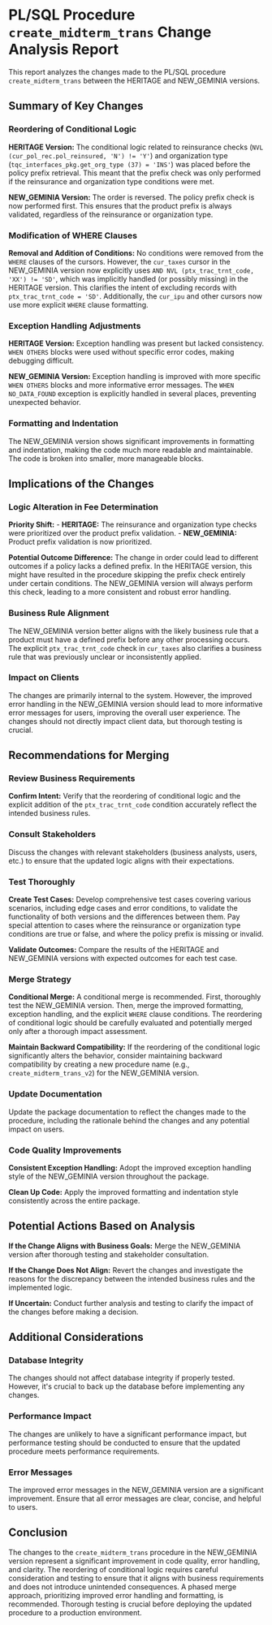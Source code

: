 # PL/SQL Procedure `create_midterm_trans` Change Analysis Report

This report analyzes the changes made to the PL/SQL procedure `create_midterm_trans` between the HERITAGE and NEW_GEMINIA versions.

## Summary of Key Changes

### Reordering of Conditional Logic

**HERITAGE Version:** The conditional logic related to reinsurance checks (`NVL (cur_pol_rec.pol_reinsured, 'N') != 'Y'`) and organization type (`tqc_interfaces_pkg.get_org_type (37) = 'INS'`) was placed before the policy prefix retrieval. This meant that the prefix check was only performed if the reinsurance and organization type conditions were met.

**NEW_GEMINIA Version:** The order is reversed.  The policy prefix check is now performed first. This ensures that the product prefix is always validated, regardless of the reinsurance or organization type.

### Modification of WHERE Clauses

**Removal and Addition of Conditions:** No conditions were removed from the `WHERE` clauses of the cursors. However, the `cur_taxes` cursor in the NEW_GEMINIA version now explicitly uses `AND NVL (ptx_trac_trnt_code, 'XX') != 'SD'`, which was implicitly handled (or possibly missing) in the HERITAGE version. This clarifies the intent of excluding records with `ptx_trac_trnt_code = 'SD'`.  Additionally, the `cur_ipu` and other cursors now use more explicit `WHERE` clause formatting.

### Exception Handling Adjustments

**HERITAGE Version:** Exception handling was present but lacked consistency.  `WHEN OTHERS` blocks were used without specific error codes, making debugging difficult.

**NEW_GEMINIA Version:** Exception handling is improved with more specific `WHEN OTHERS` blocks and more informative error messages.  The `WHEN NO_DATA_FOUND` exception is explicitly handled in several places, preventing unexpected behavior.

### Formatting and Indentation

The NEW_GEMINIA version shows significant improvements in formatting and indentation, making the code much more readable and maintainable.  The code is broken into smaller, more manageable blocks.


## Implications of the Changes

### Logic Alteration in Fee Determination

**Priority Shift:**
    - **HERITAGE:** The reinsurance and organization type checks were prioritized over the product prefix validation.
    - **NEW_GEMINIA:** Product prefix validation is now prioritized.

**Potential Outcome Difference:** The change in order could lead to different outcomes if a policy lacks a defined prefix. In the HERITAGE version, this might have resulted in the procedure skipping the prefix check entirely under certain conditions.  The NEW_GEMINIA version will always perform this check, leading to a more consistent and robust error handling.

### Business Rule Alignment

The NEW_GEMINIA version better aligns with the likely business rule that a product must have a defined prefix before any other processing occurs. The explicit `ptx_trac_trnt_code` check in `cur_taxes` also clarifies a business rule that was previously unclear or inconsistently applied.

### Impact on Clients

The changes are primarily internal to the system.  However, the improved error handling in the NEW_GEMINIA version should lead to more informative error messages for users, improving the overall user experience.  The changes should not directly impact client data, but thorough testing is crucial.

## Recommendations for Merging

### Review Business Requirements

**Confirm Intent:** Verify that the reordering of conditional logic and the explicit addition of the `ptx_trac_trnt_code` condition accurately reflect the intended business rules.

### Consult Stakeholders

Discuss the changes with relevant stakeholders (business analysts, users, etc.) to ensure that the updated logic aligns with their expectations.

### Test Thoroughly

**Create Test Cases:** Develop comprehensive test cases covering various scenarios, including edge cases and error conditions, to validate the functionality of both versions and the differences between them.  Pay special attention to cases where the reinsurance or organization type conditions are true or false, and where the policy prefix is missing or invalid.

**Validate Outcomes:** Compare the results of the HERITAGE and NEW_GEMINIA versions with expected outcomes for each test case.

### Merge Strategy

**Conditional Merge:**  A conditional merge is recommended.  First, thoroughly test the NEW_GEMINIA version.  Then, merge the improved formatting, exception handling, and the explicit `WHERE` clause conditions.  The reordering of conditional logic should be carefully evaluated and potentially merged only after a thorough impact assessment.

**Maintain Backward Compatibility:** If the reordering of the conditional logic significantly alters the behavior, consider maintaining backward compatibility by creating a new procedure name (e.g., `create_midterm_trans_v2`) for the NEW_GEMINIA version.

### Update Documentation

Update the package documentation to reflect the changes made to the procedure, including the rationale behind the changes and any potential impact on users.

### Code Quality Improvements

**Consistent Exception Handling:**  Adopt the improved exception handling style of the NEW_GEMINIA version throughout the package.

**Clean Up Code:** Apply the improved formatting and indentation style consistently across the entire package.


## Potential Actions Based on Analysis

**If the Change Aligns with Business Goals:** Merge the NEW_GEMINIA version after thorough testing and stakeholder consultation.

**If the Change Does Not Align:** Revert the changes and investigate the reasons for the discrepancy between the intended business rules and the implemented logic.

**If Uncertain:** Conduct further analysis and testing to clarify the impact of the changes before making a decision.


## Additional Considerations

### Database Integrity

The changes should not affect database integrity if properly tested.  However, it's crucial to back up the database before implementing any changes.

### Performance Impact

The changes are unlikely to have a significant performance impact, but performance testing should be conducted to ensure that the updated procedure meets performance requirements.

### Error Messages

The improved error messages in the NEW_GEMINIA version are a significant improvement.  Ensure that all error messages are clear, concise, and helpful to users.


## Conclusion

The changes to the `create_midterm_trans` procedure in the NEW_GEMINIA version represent a significant improvement in code quality, error handling, and clarity. The reordering of conditional logic requires careful consideration and testing to ensure that it aligns with business requirements and does not introduce unintended consequences.  A phased merge approach, prioritizing improved error handling and formatting, is recommended.  Thorough testing is crucial before deploying the updated procedure to a production environment.
